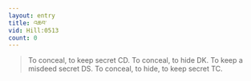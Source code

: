 ```yaml
---
layout: entry
title: འཆབ་
vid: Hill:0513
count: 0
---
```

> To conceal, to keep secret CD\. To conceal, to hide DK\. To keep a misdeed secret DS\. To conceal, to hide, to keep secret TC\.


